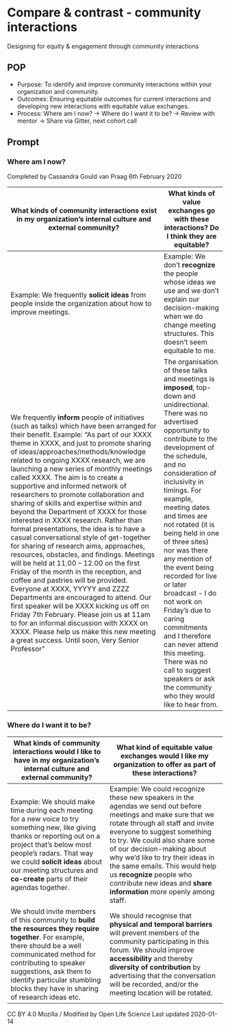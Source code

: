 # Compare & contrast - community interactions
Designing for equity & engagement through community interactions
## POP
* Purpose: To identify and improve community interactions within your organization and community.
* Outcomes: Ensuring equitable outcomes for current interactions and developing new interactions with equitable value exchanges.
* Process: Where am I now? → Where do I want it to be? → Review with mentor → Share via Gitter, next cohort call

## Prompt
### Where am I now?
Completed by Cassandra Gould van Praag 6th February 2020

| What kinds of community interactions exist in my organization’s internal culture and external community? | What kinds of value exchanges go with these interactions? Do I think they are equitable? |
| ------------- |-------------  |
| Example: We frequently **solicit ideas** from people inside the organization about how to improve meetings. | Example: We don’t **recognize** the people whose ideas we use and we don’t explain our decision-making when we do change meeting structures. This doesn’t seem equitable to me. |
| We frequently **inform** people of initiatives (such as talks) which have been arranged for their benefit. Example: “As part of our XXXX theme in XXXX, and just to promote sharing of ideas/approaches/methods/knowledge related to ongoing XXXX research, we are launching a new series of monthly meetings called XXXX. The aim is to create a supportive and informed network of researchers to promote collaboration and sharing of skills and expertise within and beyond the Department of XXXX  for those interested in XXXX research. Rather than formal presentations, the idea is to have a casual conversational style of get-together for sharing of research aims, approaches, resources, obstacles, and findings. Meetings will be held at 11.00 – 12.00 on the first Friday of the month in the reception, and coffee and pastries will be provided.  Everyone at XXXX, YYYYY and ZZZZ Departments are encouraged to attend. Our first speaker will be XXXX kicking us off on Friday 7th February. Please join us at 11am to for an informal discussion with XXXX on XXXX. Please help us make this new meeting a great success. Until soon, Very Senior Professor”     | The organisation of these talks and meetings is **imposed**, top-down and unidirectional. There was no advertised opportunity to contribute to the development of the schedule, and no consideration of inclusivity in timings. For example, meeting dates and times are not rotated (it is being held in one of three sites) nor was there any mention of the event being recorded for live or later broadcast  - I do not work on Friday’s due to caring commitments and I therefore can never attend this meeting. There was no call to suggest speakers or ask the community who they would like to hear from.      |





### Where do I want it to be?
| What kinds of community interactions would I like to have in my organization’s internal culture and external community? | What kind of equitable value exchanges would I like my organization to offer as part of these interactions? |
| ----------- | ----------|
Example: We should make time during each meeting for a new voice to try something new, like giving thanks or reporting out on a project that’s below most people’s radars. That way we could **solicit ideas** about our meeting structures and **co-create** parts of their agendas together. | Example: We could recognize these new speakers in the agendas we send out before meetings and make sure that we rotate through all staff and invite everyone to suggest something to try. We could also share some of our decision-making about why we’d like to try their ideas in the same emails. This would help us **recognize** people who contribute new ideas and **share information** more openly among staff. |
We should invite members of this community to **build the resources they require together**. For example, there should be a well communicated method for contributing to speaker suggestions, ask them to identify particular stumbling blocks they have in sharing of research ideas etc. | We should recognise that **physical and temporal barriers** will prevent members of the community participating in this forum. We should improve **accessibility** and thereby **diversity of contribution** by advertising that the conversation will be recorded, and/or the meeting location will be rotated.|

CC BY 4.0 Mozilla / Modified by Open Life Science
Last updated 2020-01-14
